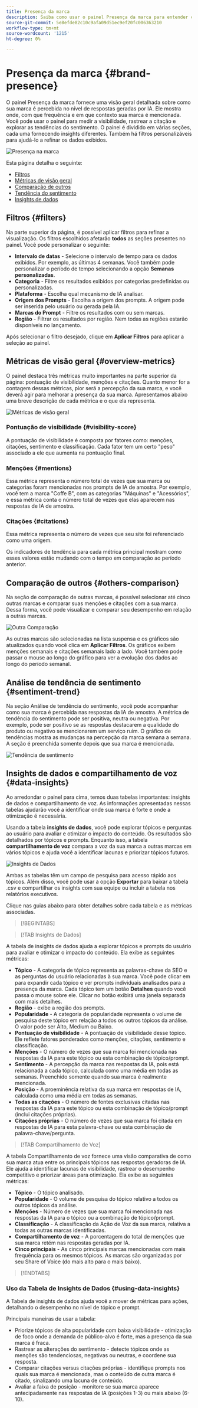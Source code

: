 ```yaml
---
title: Presença da marca
description: Saiba como usar o painel Presença da marca para entender como sua marca é percebida no nível de respostas geradas por IA.
source-git-commit: 5e8efde82c10c9afa09d51ec9ef20fc006363210
workflow-type: tm+mt
source-wordcount: '1215'
ht-degree: 0%

---
```



# Presença da marca {#brand-presence}

O painel Presença da marca fornece uma visão geral detalhada sobre como sua marca é percebida no nível de respostas geradas por IA. Ele mostra onde, com que frequência e em que contexto sua marca é mencionada. Você pode usar o painel para medir a visibilidade, rastrear a citação e explorar as tendências do sentimento. O painel é dividido em várias seções, cada uma fornecendo insights diferentes. Também há filtros personalizáveis para ajudá-lo a refinar os dados exibidos.

![Presença na marca](/help/dashboards/assets/brand-main1.png)

Esta página detalha o seguinte:

* [Filtros](#filters)
* [Métricas de visão geral](##key-metrics)
* [Comparação de outros](##others-comparison)
* [Tendência do sentimento](#sentiment-trend)
* [Insights de dados](#data-insights)

## Filtros {#filters}

Na parte superior da página, é possível aplicar filtros para refinar a visualização. Os filtros escolhidos afetarão **todos** as seções presentes no painel. Você pode personalizar o seguinte:

* **Intervalo de datas** - Selecione o intervalo de tempo para os dados exibidos. Por exemplo, as últimas 4 semanas. Você também pode personalizar o período de tempo selecionando a opção **Semanas personalizadas**.
* **Categoria** - Filtre os resultados exibidos por categorias predefinidas ou personalizadas.
* **Plataforma** - Escolha qual mecanismo de IA analisar.
* **Origem dos Prompts** - Escolha a origem dos prompts. A origem pode ser inserida pelo usuário ou gerada pela IA.
* **Marcas do Prompt** - Filtre os resultados com ou sem marcas.
* **Região** - Filtrar os resultados por região. Nem todas as regiões estarão disponíveis no lançamento.

Após selecionar o filtro desejado, clique em **Aplicar Filtros** para aplicar a seleção ao painel.

## Métricas de visão geral {#overview-metrics}

O painel destaca três métricas muito importantes na parte superior da página: pontuação de visibilidade, menções e citações. Quanto menor for a contagem dessas métricas, pior será a percepção da sua marca, e você deverá agir para melhorar a presença da sua marca. Apresentamos abaixo uma breve descrição de cada métrica e o que ela representa.

![Métricas de visão geral](/help/dashboards/assets/overview-metrics.png)

### Pontuação de visibilidade {#visibility-score}

A pontuação de visibilidade é composta por fatores como: menções, citações, sentimento e classificação. Cada fator tem um certo &quot;peso&quot; associado a ele que aumenta na pontuação final.

### Menções {#mentions}

Essa métrica representa o número total de vezes que sua marca ou categorias foram mencionadas nos prompts de IA de amostra. Por exemplo, você tem a marca &quot;Coffe B&quot;, com as categorias &quot;Máquinas&quot; e &quot;Acessórios&quot;, e essa métrica conta o número total de vezes que elas aparecem nas respostas de IA de amostra.

### Citações {#citations}

Essa métrica representa o número de vezes que seu site foi referenciado como uma origem.

Os indicadores de tendência para cada métrica principal mostram como esses valores estão mudando com o tempo em comparação ao período anterior.

## Comparação de outros {#others-comparison}

Na seção de comparação de outras marcas, é possível selecionar até cinco outras marcas e comparar suas menções e citações com a sua marca. Dessa forma, você pode visualizar e comparar seu desempenho em relação a outras marcas.

![Outra Comparação](/help/dashboards/assets/competitor-comparison1.png)

As outras marcas são selecionadas na lista suspensa e os gráficos são atualizados quando você clica em **Aplicar Filtros**. Os gráficos exibem menções semanais e citações semanais lado a lado. Você também pode passar o mouse ao longo do gráfico para ver a evolução dos dados ao longo do período semanal.

## Análise de tendência de sentimento {#sentiment-trend}

Na seção Análise de tendência do sentimento, você pode acompanhar como sua marca é percebida nas respostas da IA de amostra. A métrica de tendência do sentimento pode ser positiva, neutra ou negativa. Por exemplo, pode ser positivo se as respostas destacarem a qualidade do produto ou negativo se mencionarem um serviço ruim. O gráfico de tendências mostra as mudanças na percepção da marca semana a semana. A seção é preenchida somente depois que sua marca é mencionada.

![Tendência de sentimento](/help/dashboards/assets/sentiment-trend.png)

## Insights de dados e compartilhamento de voz {#data-insights}

Ao arredondar o painel para cima, temos duas tabelas importantes: insights de dados e compartilhamento de voz. As informações apresentadas nessas tabelas ajudarão você a identificar onde sua marca é forte e onde a otimização é necessária.

Usando a tabela **insights de dados**, você pode explorar tópicos e perguntas ao usuário para avaliar e otimizar o impacto do conteúdo. Os resultados são detalhados por tópicos e prompts. Enquanto isso, a tabela **compartilhamento de voz** compara a voz da sua marca a outras marcas em vários tópicos e ajuda você a identificar lacunas e priorizar tópicos futuros.

![Insights de Dados](/help/dashboards/assets/data-insights.png)

Ambas as tabelas têm um campo de pesquisa para acesso rápido aos tópicos. Além disso, você pode usar a opção **Exportar** para baixar a tabela .csv e compartilhar os insights com sua equipe ou incluir a tabela nos relatórios executivos.

Clique nas guias abaixo para obter detalhes sobre cada tabela e as métricas associadas.

>[!BEGINTABS]

>[!TAB Insights de Dados]

A tabela de insights de dados ajuda a explorar tópicos e prompts do usuário para avaliar e otimizar o impacto do conteúdo. Ela exibe as seguintes métricas:

* **Tópico** - A categoria de tópico representa as palavras-chave da SEO e as perguntas do usuário relacionadas à sua marca. Você pode clicar em para expandir cada tópico e ver prompts individuais analisados para a presença da marca. Cada tópico tem um botão **Detalhes** quando você passa o mouse sobre ele. Clicar no botão exibirá uma janela separada com mais detalhes.
* **Região** - exibe a região dos prompts.
* **Popularidade** - A categoria de popularidade representa o volume de pesquisa deste tópico em relação a todos os outros tópicos da análise. O valor pode ser Alto, Medium ou Baixo.
* **Pontuação de visibilidade** - A pontuação de visibilidade desse tópico. Ele reflete fatores ponderados como menções, citações, sentimento e classificação.
* **Menções** - O número de vezes que sua marca foi mencionada nas respostas da IA para este tópico ou esta combinação de tópico/prompt.
* **Sentimento** - A percepção da marca nas respostas da IA, pois está relacionada a cada tópico, calculada como uma média em todas as semanas. Preenchido somente quando sua marca é realmente mencionada.
* **Posição** - A proeminência relativa da sua marca em respostas de IA, calculada como uma média em todas as semanas.
* **Todas as citações** - O número de fontes exclusivas citadas nas respostas da IA para este tópico ou esta combinação de tópico/prompt (inclui citações próprias).
* **Citações próprias** - O número de vezes que sua marca foi citada em respostas de IA para esta palavra-chave ou esta combinação de palavra-chave/pergunta.

>[!TAB Compartilhamento de Voz]

A tabela Compartilhamento de voz fornece uma visão comparativa de como sua marca atua entre os principais tópicos nas respostas geradoras de IA. Ele ajuda a identificar lacunas de visibilidade, rastrear o desempenho competitivo e priorizar áreas para otimização. Ela exibe as seguintes métricas:

* **Tópico** - O tópico analisado.
* **Popularidade** - O volume de pesquisa do tópico relativo a todos os outros tópicos da análise.
* **Menções** - Número de vezes que sua marca foi mencionada nas respostas da IA para o tópico ou a combinação de tópico/prompt.
* **Classificação** - A classificação da Ação de Voz da sua marca, relativa a todas as outras marcas identificadas.
* **Compartilhamento de voz** - A porcentagem do total de menções que sua marca retém nas respostas geradas por IA.
* **Cinco principais** - As cinco principais marcas mencionadas com mais frequência para os mesmos tópicos. As marcas são organizadas por seu Share of Voice (do mais alto para o mais baixo).

>[!ENDTABS]

### Uso da Tabela de Insights de Dados {#using-data-insights}

A Tabela de insights de dados ajuda você a mover de métricas para ações, detalhando o desempenho no nível de tópico e prompt.

Principais maneiras de usar a tabela:

* Priorize tópicos de alta popularidade com baixa visibilidade - otimização de foco onde a demanda de público-alvo é forte, mas a presença da sua marca é fraca.
* Rastrear as alterações do sentimento - detecte tópicos onde as menções são tendenciosas, negativas ou neutras, e coordene sua resposta.
* Comparar citações versus citações próprias - identifique prompts nos quais sua marca é mencionada, mas o conteúdo de outra marca é citado, sinalizando uma lacuna de conteúdo.
* Avaliar a faixa de posição - monitore se sua marca aparece antecipadamente nas respostas de IA (posições 1-3) ou mais abaixo (6-10).
